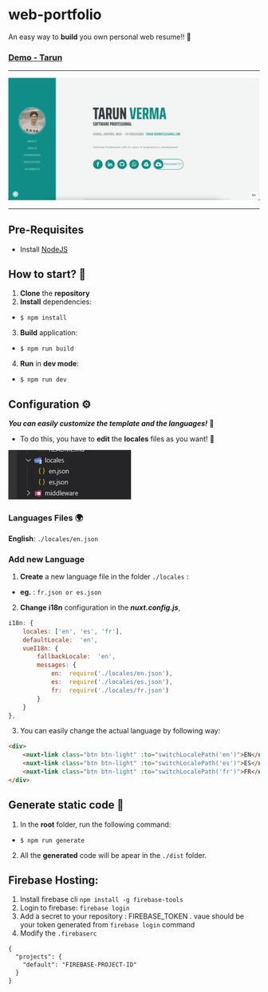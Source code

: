 # web-portfolio

An easy way to **build** you own personal web resume!! 💪

### [Demo - Tarun](https://tarun-verma.web.app)

---

![profile](./static/images/tarun-profile-sample.png)


---

## Pre-Requisites 

- Install [NodeJS](https://nodejs.org/)


##  How to start? 🥳
1) **Clone** the **repository**
2) **Install** dependencies:
  - `$ npm install`
3) **Build** application:
  - `$ npm run build`
4) **Run** in **dev mode**:
  - `$ npm run dev`


## Configuration ⚙

***You can easily customize the template and the languages!*** 🚀
- To do this, you have to **edit** the **locales** files as you want! 📄

![locates](./static/images/documentation/localefiles.jpg)

### Languages Files 🌍
**English**: `./locales/en.json`

### Add new Language
1) **Create** a new language file in the folder `./locales` :
- **eg.** : `fr.json or es.json`
2) **Change** **i18n** configuration in the ***nuxt.config.js***, 
```javascript
i18n: {
	locales: ['en', 'es', 'fr'],
	defaultLocale:  'en',
	vueI18n: {
		fallbackLocale:  'en',
		messages: {
			en:  require('./locales/en.json'),
			es:  require('./locales/es.json'),
			fr:  require('./locales/fr.json')
		}
	}
},
```
3) You can easily change the actual language by following way:
```html
<div>
	<nuxt-link class="btn btn-light" :to="switchLocalePath('en')">EN</nuxt-link>
	<nuxt-link class="btn btn-light" :to="switchLocalePath('es')">ES</nuxt-link>
	<nuxt-link class="btn btn-light" :to="switchLocalePath('fr')">FR</nuxt-link>
</div>
```

##  Generate static code 🥳
1) In the **root** folder, run the following command:
- `$ npm run generate`
2) All the **generated** code will be apear in the `./dist` folder.


## Firebase Hosting:
1)	Install firebase cli
		```npm install -g firebase-tools```
2)	Login to firebase:
		```firebase login```
1)	Add a secret to your repository : FIREBASE_TOKEN . vaue should be your token generated from ```firebase login``` command
2)	Modify the ```.firebaserc```
```
{
  "projects": {
    "default": "FIREBASE-PROJECT-ID"
  }
}
```